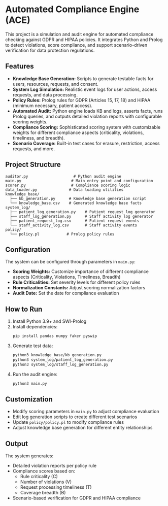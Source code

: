 # Automated Compliance Engine (ACE)

This project is a simulation and audit engine for automated compliance checking against GDPR and HIPAA policies. It integrates Python and Prolog to detect violations, score compliance, and support scenario-driven verification for data protection regulations.

## Features
- **Knowledge Base Generation:** Scripts to generate testable facts for users, resources, requests, and consent.
- **System Log Simulation:** Realistic event logs for user actions, access requests, and data processing.
- **Policy Rules:** Prolog rules for GDPR (Articles 15, 17, 18) and HIPAA (minimum necessary, patient access).
- **Automated Audit:** Python engine loads KB and logs, asserts facts, runs Prolog queries, and outputs detailed violation reports with configurable scoring weights.
- **Compliance Scoring:** Sophisticated scoring system with customizable weights for different compliance aspects (criticality, violations, timeliness, and breadth).
- **Scenario Coverage:** Built-in test cases for erasure, restriction, access requests, and more.

## Project Structure
```
auditor.py                    # Python audit engine
main.py                      # Main entry point and configuration
scorer.py                    # Compliance scoring logic
data_loader.py              # Data loading utilities
knowledge_base/
  ├── kb_generation.py      # Knowledge base generation script
  └── knowledge_base.csv    # Generated knowledge base facts
system_log/
  ├── patient_log_generation.py    # Patient request log generator
  ├── staff_log_generation.py      # Staff activity log generator
  ├── patient_request_log.csv      # Patient request events
  └── staff_activity_log.csv       # Staff activity events
policy/
  └── policy.pl            # Prolog policy rules
```

## Configuration
The system can be configured through parameters in `main.py`:
- **Scoring Weights:** Customize importance of different compliance aspects (Criticality, Violations, Timeliness, Breadth)
- **Rule Criticalities:** Set severity levels for different policy rules
- **Normalization Constants:** Adjust scoring normalization factors
- **Audit Date:** Set the date for compliance evaluation

## How to Run
1. Install Python 3.9+ and SWI-Prolog
2. Install dependencies:
   ```bash
   pip install pandas numpy faker pyswip
   ```
3. Generate test data:
   ```bash
   python3 knowledge_base/kb_generation.py
   python3 system_log/patient_log_generation.py
   python3 system_log/staff_log_generation.py
   ```
4. Run the audit engine:
   ```bash
   python3 main.py
   ```

## Customization
- Modify scoring parameters in `main.py` to adjust compliance evaluation
- Edit log generation scripts to create different test scenarios
- Update `policy/policy.pl` to modify compliance rules
- Adjust knowledge base generation for different entity relationships

## Output
The system generates:
- Detailed violation reports per policy rule
- Compliance scores based on:
  - Rule criticality (C)
  - Number of violations (V)
  - Request processing timeliness (T)
  - Coverage breadth (B)
- Scenario-based verification for GDPR and HIPAA compliance